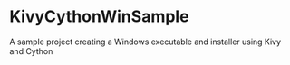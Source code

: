 # KivyCythonWinSample
A sample project creating a Windows executable and installer using Kivy and Cython
